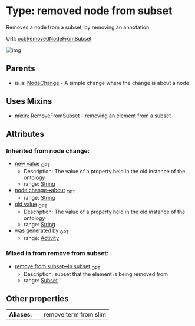 
# Type: removed node from subset


Removes a node from a subset, by removing an annotation

URI: [ocl:RemovedNodeFromSubset](http://w3id.org/oclRemovedNodeFromSubset)


![img](http://yuml.me/diagram/nofunky;dir:TB/class/[Subset],[RemovedNodeFromSubset&#124;about(i):string%20%3F;old_value(i):string%20%3F;new_value(i):string%20%3F]uses%20-.->[RemoveFromSubset],[NodeChange]^-[RemovedNodeFromSubset],[RemoveFromSubset],[NodeChange],[Activity])

## Parents

 *  is_a: [NodeChange](NodeChange.md) - A simple change where the change is about a node

## Uses Mixins

 *  mixin: [RemoveFromSubset](RemoveFromSubset.md) - removing an element from a subset

## Attributes


### Inherited from node change:

 * [new value](new_value.md)  <sub>OPT</sub>
    * Description: The value of a property held in the old instance of the ontology
    * range: [String](types/String.md)
 * [node change➞about](node_change_about.md)  <sub>OPT</sub>
    * range: [String](types/String.md)
 * [old value](old_value.md)  <sub>OPT</sub>
    * Description: The value of a property held in the old instance of the ontology
    * range: [String](types/String.md)
 * [was generated by](was_generated_by.md)  <sub>OPT</sub>
    * range: [Activity](Activity.md)

### Mixed in from remove from subset:

 * [remove from subset➞in subset](remove_from_subset_in_subset.md)  <sub>OPT</sub>
    * Description: subset that the element is being removed from
    * range: [Subset](Subset.md)

## Other properties

|  |  |  |
| --- | --- | --- |
| **Aliases:** | | remove term from slim |

